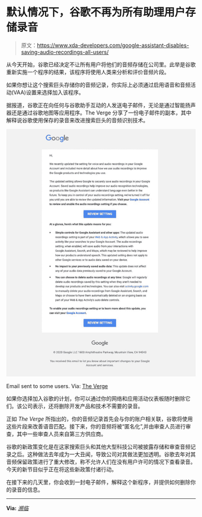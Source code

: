 # 默认情况下，谷歌不再为所有助理用户存储录音

> 原文：<https://www.xda-developers.com/google-assistant-disables-saving-audio-recordings-all-users/>

从今天开始，谷歌已经决定不让所有用户将他们的音频存储在公司里。此举是谷歌重新实施一个程序的结果，该程序将使用人类来分析和评价音频片段。

如果你想让这个搜索巨头存储你的音频记录，你实际上必须通过启用语音和音频活动(VAA)设置来选择加入该程序。

据报道，谷歌正在向任何与谷歌助手互动的人发送电子邮件，无论是通过智能扬声器还是通过谷歌地图等应用程序。The Verge 分享了一份电子邮件的副本，其中解释说谷歌使用保存的录音来改进搜索巨头的音频识别技术。

 <picture>![](img/2f20eb9a6685078394099629cc7b65bf.png)</picture> 

Email sent to some users. Via: [The Verge](https://www.theverge.com/2020/8/5/21354805/google-email-audio-privacy-opt-in-human-reviewers-assistant)

如果你选择加入谷歌的计划，你可以通过你的网络和应用活动仪表板随时删除它们。该公司表示，还将删除开发产品和技术不需要的录音。

正如 *The Verge* 所指出的，你的音频记录首先会与你的账户相关联，谷歌将使用这些片段来改善语音匹配。接下来，你的音频将被“匿名化”,并由审查人员进行审查，其中一些审查人员来自第三方供应商。

谷歌的新政策变化是在这家搜索巨头和其他大型科技公司被披露存储和审查音频记录之后。这种做法去年成为一大丑闻，导致公司对其做法更加透明。谷歌去年对其音频保留政策进行了重大修改，称不允许人们在没有用户许可的情况下查看录音。今天的新节目似乎正在将这些新政策付诸行动。

在接下来的几天里，你会收到一封电子邮件，解释这个新程序，并提供如何删除你的录音的信息。

* * *

**Via:** *[濒临](https://www.theverge.com/2020/8/5/21354805/google-email-audio-privacy-opt-in-human-reviewers-assistant)*